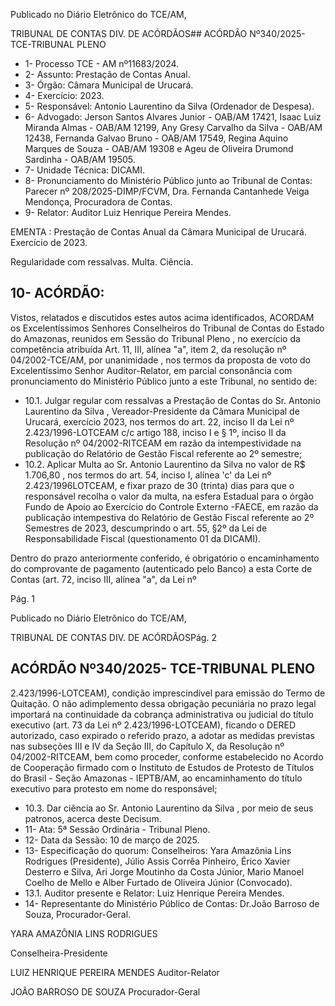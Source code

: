 Publicado  no  Diário  Eletrônico do TCE/AM,

TRIBUNAL DE CONTAS DIV. DE ACÓRDÃOS## ACÓRDÃO Nº340/2025- TCE-TRIBUNAL PLENO

- 1- Processo TCE - AM nº11683/2024.
- 2- Assunto: Prestação de Contas Anual.
- 3- Órgão: Câmara Municipal de Urucará.
- 4- Exercício: 2023.
- 5- Responsável: Antonio Laurentino da Silva (Ordenador de Despesa).
- 6- Advogado: Jerson Santos Alvares Junior - OAB/AM 17421, Isaac Luiz Miranda Almas -  OAB/AM 12199, Any Gresy Carvalho da Silva  - OAB/AM 12438, Fernanda Galvao Bruno - OAB/AM 17549, Regina Aquino Marques de Souza - OAB/AM 19308 e Ageu de Oliveira Drumond Sardinha - OAB/AM 19505.
- 7- Unidade Técnica: DICAMI.
- 8- Pronunciamento  do  Ministério  Público  junto  ao  Tribunal  de  Contas: Parecer  nº 208/2025-DIMP/FCVM, Dra. Fernanda Cantanhede Veiga Mendonça, Procuradora de Contas.
- 9- Relator: Auditor Luiz Henrique Pereira Mendes.

EMENTA :  Prestação  de  Contas  Anual  da  Câmara Municipal de Urucará. Exercício de 2023.

Regularidade com ressalvas. Multa. Ciência.

## 10-  ACÓRDÃO:

Vistos, relatados e discutidos estes autos acima identificados, ACORDAM os Excelentíssimos Senhores Conselheiros do Tribunal de Contas do Estado do Amazonas, reunidos em Sessão do Tribunal Pleno , no exercício da competência atribuída Art. 11, III, alínea "a", item 2, da resolução nº 04/2002-TCE/AM, por  unanimidade , nos termos da proposta  de  voto  do  Excelentíssimo  Senhor  Auditor-Relator, em  parcial  consonância com pronunciamento do Ministério Público junto a este Tribunal, no sentido de:

- 10.1. Julgar regular com ressalvas a  Prestação de Contas do Sr. Antonio Laurentino  da  Silva , Vereador-Presidente  da  Câmara  Municipal  de Urucará,  exercício  2023,  nos  termos  do  art.  22,  inciso  II  da  Lei  nº 2.423/1996-LOTCEAM  c/c  artigo  188,  inciso  I  e  §  1º,  inciso  II  da Resolução  nº  04/2002-RITCEAM  em  razão  da  intempestividade  na publicação do Relatório de Gestão Fiscal referente ao 2º semestre;
- 10.2. Aplicar  Multa ao Sr. Antonio  Laurentino  da  Silva no valor  de  R$ 1.706,80 , nos termos do art. 54, inciso I, alínea 'c' da Lei nº 2.423/1996LOTCEAM,  e  fixar prazo  de  30  (trinta)  dias para  que  o  responsável recolha  o  valor  da  multa,  na  esfera  Estadual  para  o  órgão  Fundo  de Apoio  ao Exercício do Controle Externo -FAECE,  em  razão  da publicação  intempestiva  do  Relatório  de  Gestão  Fiscal  referente  ao  2º Semestres de 2023, descumprindo o art. 55, §2º da Lei de Responsabilidade Fiscal (questionamento 01 da DICAMI).

Dentro do prazo anteriormente conferido, é obrigatório o encaminhamento  do  comprovante  de  pagamento  (autenticado  pelo Banco) a esta Corte de Contas (art. 72, inciso III, alínea "a", da Lei nº

Pág. 1

Publicado  no  Diário  Eletrônico do TCE/AM,

TRIBUNAL DE CONTAS DIV. DE ACÓRDÃOSPág. 2

## ACÓRDÃO Nº340/2025- TCE-TRIBUNAL PLENO

2.423/1996-LOTCEAM), condição imprescindível para emissão do Termo de Quitação. O não adimplemento dessa obrigação pecuniária no prazo legal importará na continuidade da cobrança administrativa ou judicial do título  executivo  (art.  73  da  Lei  nº  2.423/1996-LOTCEAM),  ficando  o DERED autorizado, caso expirado o referido prazo, a adotar as medidas previstas  nas  subseções  III  e  IV  da  Seção  III,  do  Capítulo  X,  da Resolução nº 04/2002-RITCEAM, bem como proceder, conforme estabelecido  no  Acordo  de  Cooperação  firmado  com  o  Instituto  de Estudos de Protesto de Títulos do Brasil - Seção Amazonas - IEPTB/AM, ao  encaminhamento  do  título  executivo  para  protesto  em  nome  do responsável;

- 10.3. Dar  ciência ao Sr.  Antonio  Laurentino  da  Silva ,  por  meio  de  seus patronos, acerca deste Decisum.
- 11-  Ata: 5ª Sessão Ordinária - Tribunal Pleno.
- 12-  Data da Sessão: 10 de março de 2025.
- 13-  Especificação do quorum: Conselheiros: Yara Amazônia Lins Rodrigues (Presidente),  Júlio  Assis  Corrêa  Pinheiro,  Érico  Xavier  Desterro  e  Silva,  Ari  Jorge Moutinho da Costa Júnior, Mario Manoel Coelho de Mello e Alber Furtado de Oliveira Júnior (Convocado).
- 13.1. Auditor presente e Relator: Luiz Henrique Pereira Mendes.
- 14-  Representante  do  Ministério  Público  de  Contas: Dr.João  Barroso  de  Souza, Procurador-Geral.

YARA AMAZÔNIA LINS RODRIGUES

Conselheira-Presidente

LUIZ HENRIQUE PEREIRA MENDES Auditor-Relator

JOÃO BARROSO DE SOUZA Procurador-Geral
